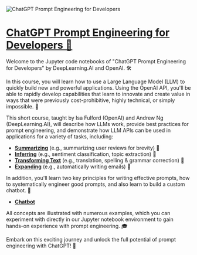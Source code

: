 ![ChatGPT Prompt Engineering for Developers](https://wordpress.deeplearning.ai/wp-content/uploads/2023/04/DLAI-OAI-Image-Preview.png)

# [ChatGPT Prompt Engineering for Developers 🚀](https://www.deeplearning.ai/short-courses/chatgpt-prompt-engineering-for-developers/)

Welcome to the Jupyter code notebooks of "ChatGPT Prompt Engineering for Developers" by DeepLearning.AI and OpenAI. 🛠️

In this course, you will learn how to use a Large Language Model (LLM) to quickly build new and powerful applications. Using the OpenAI API, you'll be able to rapidly develop capabilities that learn to innovate and create value in ways that were previously cost-prohibitive, highly technical, or simply impossible. 🚀

This short course, taught by Isa Fulford (OpenAI) and Andrew Ng (DeepLearning.AI), will describe how LLMs work, provide best practices for prompt engineering, and demonstrate how LLM APIs can be used in applications for a variety of tasks, including:

- **[Summarizing](./3_summarizing.ipynb)** (e.g., summarizing user reviews for brevity) 📝
- **[Inferring](./4_inferring.ipynb)** (e.g., sentiment classification, topic extraction) 🧠
- **[Transforming Text](./5_transforming.ipynb)** (e.g., translation, spelling & grammar correction) 🔄
- **[Expanding](./6_expanding.ipynb)** (e.g., automatically writing emails) 📨

In addition, you'll learn two key principles for writing effective prompts, how to systematically engineer good prompts, and also learn to build a custom chatbot. 🤖

- **[Chatbot](./7_chatbot.ipynb)**

All concepts are illustrated with numerous examples, which you can experiment with directly in our Jupyter notebook environment to gain hands-on experience with prompt engineering. 🎓

Embark on this exciting journey and unlock the full potential of prompt engineering with ChatGPT! 🚀

